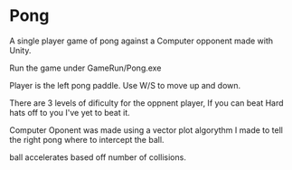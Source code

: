 # Pong
A single player game of pong against a Computer opponent made with Unity.

Run the game under GameRun/Pong.exe

Player is the left pong paddle.
Use W/S to move up and down.

There are 3 levels of dificulty for the oppnent player, If you can beat Hard hats off to you I've yet to beat it.

Computer Oponent was made using a vector plot algorythm I made to tell the right pong where to intercept the ball.

ball accelerates based off number of collisions. 

